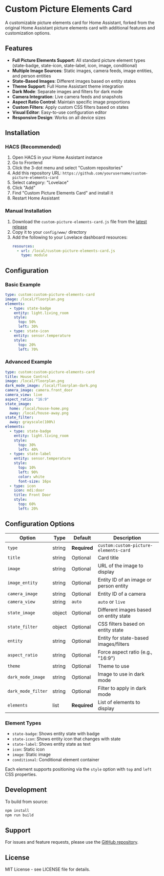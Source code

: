 # Custom Picture Elements Card

A customizable picture elements card for Home Assistant, forked from the original Home Assistant picture elements card with additional features and customization options.

## Features

- **Full Picture Elements Support**: All standard picture element types (state-badge, state-icon, state-label, icon, image, conditional)
- **Multiple Image Sources**: Static images, camera feeds, image entities, and person entities
- **State-Based Images**: Different images based on entity states
- **Theme Support**: Full Home Assistant theme integration
- **Dark Mode**: Separate images and filters for dark mode
- **Camera Integration**: Live camera feeds and snapshots
- **Aspect Ratio Control**: Maintain specific image proportions
- **Custom Filters**: Apply custom CSS filters based on states
- **Visual Editor**: Easy-to-use configuration editor
- **Responsive Design**: Works on all device sizes

## Installation

### HACS (Recommended)

1. Open HACS in your Home Assistant instance
2. Go to Frontend
3. Click the 3-dot menu and select "Custom repositories"
4. Add this repository URL: `https://github.com/yourusername/custom-picture-elements-card`
5. Select category: "Lovelace"
6. Click "Add"
7. Find "Custom Picture Elements Card" and install it
8. Restart Home Assistant

### Manual Installation

1. Download the `custom-picture-elements-card.js` file from the [latest release](https://github.com/yourusername/custom-picture-elements-card/releases)
2. Copy it to your `config/www/` directory
3. Add the following to your Lovelace dashboard resources:
   ```yaml
   resources:
     - url: /local/custom-picture-elements-card.js
       type: module
   ```

## Configuration

### Basic Example

```yaml
type: custom:custom-picture-elements-card
image: /local/floorplan.png
elements:
  - type: state-badge
    entity: light.living_room
    style:
      top: 50%
      left: 30%
  - type: state-icon
    entity: sensor.temperature
    style:
      top: 20%
      left: 70%
```

### Advanced Example

```yaml
type: custom:custom-picture-elements-card
title: House Control
image: /local/floorplan.png
dark_mode_image: /local/floorplan-dark.png
camera_image: camera.front_door
camera_view: live
aspect_ratio: "16:9"
state_image:
  home: /local/house-home.png
  away: /local/house-away.png
state_filter:
  away: grayscale(100%)
elements:
  - type: state-badge
    entity: light.living_room
    style:
      top: 30%
      left: 40%
  - type: state-label
    entity: sensor.temperature
    style:
      top: 10%
      left: 90%
      color: white
      font-size: 16px
  - type: icon
    icon: mdi:door
    title: Front Door
    style:
      top: 60%
      left: 20%
```

## Configuration Options

| Option | Type | Default | Description |
|--------|------|---------|-------------|
| `type` | string | **Required** | `custom:custom-picture-elements-card` |
| `title` | string | Optional | Card title |
| `image` | string | Optional | URL of the image to display |
| `image_entity` | string | Optional | Entity ID of an image or person entity |
| `camera_image` | string | Optional | Entity ID of a camera |
| `camera_view` | string | `auto` | `auto` or `live` |
| `state_image` | object | Optional | Different images based on entity state |
| `state_filter` | object | Optional | CSS filters based on entity state |
| `entity` | string | Optional | Entity for state-based images/filters |
| `aspect_ratio` | string | Optional | Force aspect ratio (e.g., "16:9") |
| `theme` | string | Optional | Theme to use |
| `dark_mode_image` | string | Optional | Image to use in dark mode |
| `dark_mode_filter` | string | Optional | Filter to apply in dark mode |
| `elements` | list | **Required** | List of elements to display |

### Element Types

- `state-badge`: Shows entity state with badge
- `state-icon`: Shows entity icon that changes with state
- `state-label`: Shows entity state as text
- `icon`: Static icon
- `image`: Static image
- `conditional`: Conditional element container

Each element supports positioning via the `style` option with `top` and `left` CSS properties.

## Development

To build from source:

```bash
npm install
npm run build
```

## Support

For issues and feature requests, please use the [GitHub repository](https://github.com/yourusername/custom-picture-elements-card/issues).

## License

MIT License - see LICENSE file for details.